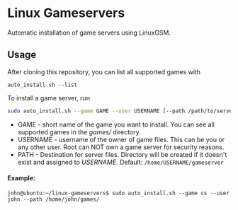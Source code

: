 # Linux Gameservers
Automatic installation of game servers using LinuxGSM.

## Usage

After cloning this repository, you can list all supported games with
```console
auto_install.sh --list
```

To install a game server, run
```bash
sudo auto_install.sh --game GAME --user USERNAME [--path /path/to/server/directory]
```

- GAME - short name of the game you want to install. You can see all supported games in the *games/* directory.
- USERNAME - username of the owner of game files. This can be you or any other user. Root can NOT own a game server for security reasons.
- PATH - Destination for server files. Directory will be created if it doesn't exist and assigned to *USERNAME*. Default: `/home/USERNAME/gameserver`

#### Example:
```console
john@ubuntu:~/linux-gameservers$ sudo auto_install.sh --game cs --user john --path /home/john/games/
```